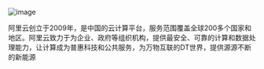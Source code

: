 
![image](http://ecmb.bdimg.com/tam-ogel/8eafc8be264eabe6602cf11abfbc0c54_222_222.png)

阿里云创立于2009年，是中国的云计算平台，服务范围覆盖全球200多个国家和地区。阿里云致力于为企业、政府等组织机构，提供最安全、可靠的计算和数据处理能力，让计算成为普惠科技和公共服务，为万物互联的DT世界，提供源源不断的新能源